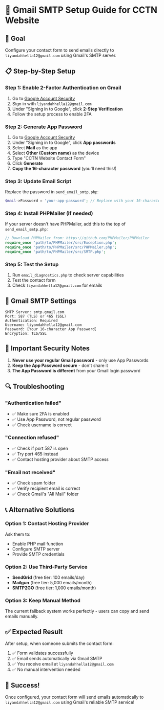 # 📧 Gmail SMTP Setup Guide for CCTN Website

## 🎯 Goal
Configure your contact form to send emails directly to `liyandahhella12@gmail.com` using Gmail's SMTP server.

## 📋 Step-by-Step Setup

### Step 1: Enable 2-Factor Authentication on Gmail
1. Go to [Google Account Security](https://myaccount.google.com/security)
2. Sign in with `liyandahhella12@gmail.com`
3. Under "Signing in to Google", click **2-Step Verification**
4. Follow the setup process to enable 2FA

### Step 2: Generate App Password
1. Go to [Google Account Security](https://myaccount.google.com/security)
2. Under "Signing in to Google", click **App passwords**
3. Select **Mail** as the app
4. Select **Other (Custom name)** as the device
5. Type "CCTN Website Contact Form"
6. Click **Generate**
7. **Copy the 16-character password** (you'll need this!)

### Step 3: Update Email Script
Replace the password in `send_email_smtp.php`:

```php
$mail->Password = 'your-app-password'; // Replace with your 16-character app password
```

### Step 4: Install PHPMailer (if needed)
If your server doesn't have PHPMailer, add this to the top of `send_email_smtp.php`:

```php
// Download PHPMailer from: https://github.com/PHPMailer/PHPMailer
require_once 'path/to/PHPMailer/src/Exception.php';
require_once 'path/to/PHPMailer/src/PHPMailer.php';
require_once 'path/to/PHPMailer/src/SMTP.php';
```

### Step 5: Test the Setup
1. Run `email_diagnostics.php` to check server capabilities
2. Test the contact form
3. Check `liyandahhella12@gmail.com` for emails

## 🔧 Gmail SMTP Settings

```
SMTP Server: smtp.gmail.com
Port: 587 (TLS) or 465 (SSL)
Authentication: Required
Username: liyandahhella12@gmail.com
Password: [Your 16-character App Password]
Encryption: TLS/SSL
```

## 🚨 Important Security Notes

1. **Never use your regular Gmail password** - only use App Passwords
2. **Keep the App Password secure** - don't share it
3. **The App Password is different** from your Gmail login password

## 🔍 Troubleshooting

### "Authentication failed"
- ✅ Make sure 2FA is enabled
- ✅ Use App Password, not regular password
- ✅ Check username is correct

### "Connection refused"
- ✅ Check if port 587 is open
- ✅ Try port 465 instead
- ✅ Contact hosting provider about SMTP access

### "Email not received"
- ✅ Check spam folder
- ✅ Verify recipient email is correct
- ✅ Check Gmail's "All Mail" folder

## 📞 Alternative Solutions

### Option 1: Contact Hosting Provider
Ask them to:
- Enable PHP mail function
- Configure SMTP server
- Provide SMTP credentials

### Option 2: Use Third-Party Service
- **SendGrid** (free tier: 100 emails/day)
- **Mailgun** (free tier: 5,000 emails/month)
- **SMTP2GO** (free tier: 1,000 emails/month)

### Option 3: Keep Manual Method
The current fallback system works perfectly - users can copy and send emails manually.

## ✅ Expected Result

After setup, when someone submits the contact form:
1. ✅ Form validates successfully
2. ✅ Email sends automatically via Gmail SMTP
3. ✅ You receive email at `liyandahhella12@gmail.com`
4. ✅ No manual intervention needed

## 🎉 Success!

Once configured, your contact form will send emails automatically to `liyandahhella12@gmail.com` using Gmail's reliable SMTP service!

